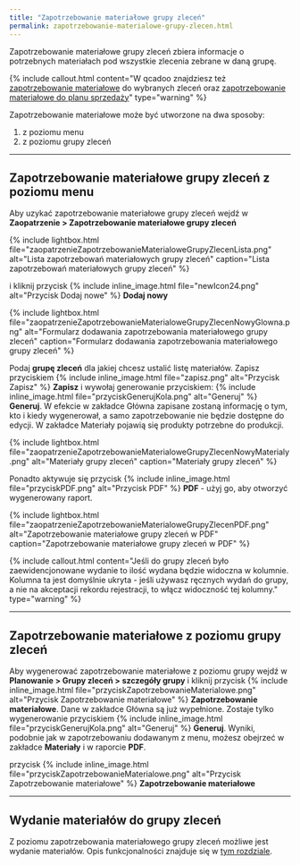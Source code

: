 ```yaml
---
title: "Zapotrzebowanie materiałowe grupy zleceń"
permalink: zapotrzebowanie-materialowe-grupy-zlecen.html
---
```


Zapotrzebowanie materiałowe grupy zleceń zbiera informacje o potrzebnych materiałach pod wszystkie zlecenia zebrane w daną grupę.

{% include callout.html content="W qcadoo znajdziesz też [zapotrzebowanie materiałowe](/zapotrzebowanie-materialowe) do wybranych zleceń oraz [zapotrzebowanie materiałowe do planu sprzedaży](/zapotrzebowanie-materialowe-planu-sprzedazy)" type="warning" %}

Zapotrzebowanie materiałowe może być utworzone na dwa sposoby:

1. z poziomu menu
2. z poziomu grupy zleceń

---

## Zapotrzebowanie materiałowe grupy zleceń z poziomu menu

Aby uzykać zapotrzebowanie materiałowe grupy zleceń wejdź w **Zaopatrzenie > Zapotrzebowanie materiałowe grupy zleceń**

{% include lightbox.html file="zaopatrzenieZapotrzebowanieMaterialoweGrupyZlecenLista.png" alt="Lista zapotrzebowań materiałowych grupy zleceń" caption="Lista zapotrzebowań materiałowych grupy zleceń" %}

i kliknij przycisk {% include inline_image.html file="newIcon24.png" alt="Przycisk Dodaj nowe" %} **Dodaj nowy**

{% include lightbox.html file="zaopatrzenieZapotrzebowanieMaterialoweGrupyZlecenNowyGlowna.png" alt="Formularz dodawania zapotrzebowania materiałowego grupy zleceń" caption="Formularz dodawania zapotrzebowania materiałowego grupy zleceń" %}

Podaj **grupę zleceń** dla jakiej chcesz ustalić listę materiałów. Zapisz przyciskiem {% include inline_image.html file="zapisz.png" alt="Przycisk Zapisz" %} **Zapisz** i wywołaj generowanie przyciskiem: {% include inline_image.html file="przyciskGenerujKola.png" alt="Generuj" %} **Generuj**. W efekcie w zakładce Główna zapisane zostaną informację o tym, kto i kiedy wygenerował, a samo zapotrzebowanie nie będzie dostępne do edycji. W zakładce Materiały pojawią się produkty potrzebne do produkcji.

{% include lightbox.html file="zaopatrzenieZapotrzebowanieMaterialoweGrupyZlecenNowyMaterialy.png" alt="Materiały grupy zleceń" caption="Materiały grupy zleceń" %}

Ponadto aktywuje się przycisk {% include inline_image.html file="przyciskPDF.png" alt="Przycisk PDF" %} **PDF** - użyj go, aby otworzyć wygenerowany raport.

{% include lightbox.html file="zaopatrzenieZapotrzebowanieMaterialoweGrupyZlecenPDF.png" alt="Zapotrzebowanie materiałowe grupy zleceń w PDF" caption="Zapotrzebowanie materiałowe grupy zleceń w PDF" %}

{% include callout.html content="Jeśli do grupy zleceń było zaewidencjonowane wydanie to ilość wydana będzie widoczna w kolumnie. Kolumna ta jest domyślnie ukryta - jeśli używasz ręcznych wydań do grupy, a nie na akceptacji rekordu rejestracji, to włącz widoczność tej kolumny." type="warning" %}

---

## Zapotrzebowanie materiałowe z poziomu grupy zleceń

Aby wygenerować zapotrzebowanie materiałowe z poziomu grupy wejdź w **Planowanie > Grupy zleceń > szczegóły grupy** i kliknij przycisk {% include inline_image.html file="przyciskZapotrzebowanieMaterialowe.png" alt="Przycisk Zapotrzebowanie materiałowe" %} **Zapotrzebowanie materiałowe**. Dane w zakładce Główna są już wypełnione. Zostaje tylko wygenerowanie przyciskiem {% include inline_image.html file="przyciskGenerujKola.png" alt="Generuj" %} **Generuj**. Wyniki, podobnie jak w zapotrzebowaniu dodawanym z menu, możesz obejrzeć w zakładce **Materiały** i w raporcie **PDF**. 

przycisk  {% include inline_image.html file="przyciskZapotrzebowanieMaterialowe.png" alt="Przycisk Zapotrzebowanie materiałowe" %} **Zapotrzebowanie materiałowe**

---

## Wydanie materiałów do grupy zleceń

Z poziomu zapotrzebowania materiałowego grupy zleceń możliwe jest wydanie materiałów. Opis funkcjonalności znajduje się w [tym rozdziale](/grupy-zlecen.html#wydawanie-materiałów-do-grupy-zleceń).